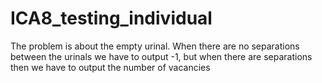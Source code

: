 # ICA8_testing_individual
The problem is about the empty urinal. When there are no separations between the urinals we have to output -1, but when there are separations then we have to output the number of vacancies
